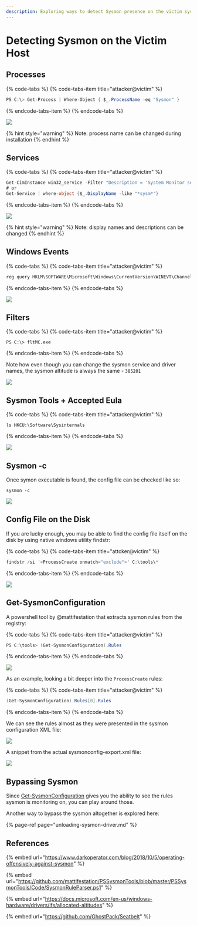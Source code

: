 ```yaml
---
description: Exploring ways to detect Sysmon presence on the victim system
---
```


# Detecting Sysmon on the Victim Host

## Processes

{% code-tabs %}
{% code-tabs-item title="attacker@victim" %}
```csharp
PS C:\> Get-Process | Where-Object { $_.ProcessName -eq "Sysmon" }
```
{% endcode-tabs-item %}
{% endcode-tabs %}

![](../.gitbook/assets/screenshot-from-2018-10-09-17-39-28.png)

{% hint style="warning" %}
Note: process name can be changed during installation
{% endhint %}

## Services

{% code-tabs %}
{% code-tabs-item title="attacker@victim" %}
```csharp
Get-CimInstance win32_service -Filter "Description = 'System Monitor service'"
# or
Get-Service | where-object {$_.DisplayName -like "*sysm*"}
```
{% endcode-tabs-item %}
{% endcode-tabs %}

![](../.gitbook/assets/screenshot-from-2018-10-09-17-48-11.png)

{% hint style="warning" %}
Note: display names and descriptions can be changed
{% endhint %}

## Windows Events

{% code-tabs %}
{% code-tabs-item title="attacker@victim" %}
```csharp
reg query HKLM\SOFTWARE\Microsoft\Windows\CurrentVersion\WINEVT\Channels\Microsoft-Windows-Sysmon/Operational
```
{% endcode-tabs-item %}
{% endcode-tabs %}

![](../.gitbook/assets/screenshot-from-2018-10-09-17-50-47.png)

## Filters

{% code-tabs %}
{% code-tabs-item title="attacker@victim" %}
```text
PS C:\> fltMC.exe
```
{% endcode-tabs-item %}
{% endcode-tabs %}

Note how even though you can change the sysmon service and driver names, the sysmon altitude is always the same - `385201`

![](../.gitbook/assets/screenshot-from-2018-10-09-17-51-45.png)

## Sysmon Tools + Accepted Eula

{% code-tabs %}
{% code-tabs-item title="attacker@victim" %}
```text
ls HKCU:\Software\Sysinternals
```
{% endcode-tabs-item %}
{% endcode-tabs %}

![](../.gitbook/assets/screenshot-from-2018-10-09-17-56-33.png)

## Sysmon -c

Once symon executable is found, the config file can be checked like so:

```text
sysmon -c
```

![](../.gitbook/assets/screenshot-from-2018-10-09-18-43-39.png)

## Config File on the Disk

If you are lucky enough, you may be able to find the config file itself on the disk by using native windows utility findstr:

{% code-tabs %}
{% code-tabs-item title="attcker@victim" %}
```csharp
findstr /si '<ProcessCreate onmatch="exclude">' C:\tools\*
```
{% endcode-tabs-item %}
{% endcode-tabs %}

![](../.gitbook/assets/screenshot-from-2018-10-09-18-57-32.png)

## Get-SysmonConfiguration

A powershell tool by @mattifestation that extracts sysmon rules from the registry:

{% code-tabs %}
{% code-tabs-item title="attacker@victim" %}
```csharp
PS C:\tools> (Get-SysmonConfiguration).Rules
```
{% endcode-tabs-item %}
{% endcode-tabs %}

![](../.gitbook/assets/screenshot-from-2018-10-09-18-12-09.png)

As an example, looking a bit deeper into the `ProcessCreate` rules:

{% code-tabs %}
{% code-tabs-item title="attacker@victim" %}
```csharp
(Get-SysmonConfiguration).Rules[0].Rules
```
{% endcode-tabs-item %}
{% endcode-tabs %}

We can see the rules almost as they were presented in the sysmon configuration XML file:

![](../.gitbook/assets/screenshot-from-2018-10-09-18-13-37.png)

A snippet from the actual sysmonconfig-export.xml file:

![](../.gitbook/assets/screenshot-from-2018-10-09-18-14-57.png)

## Bypassing Sysmon

Since [Get-SysmonConfiguration](detecting-sysmon-on-the-victim-host.md#get-sysmonconfiguration) gives you the ability to see the rules sysmon is monitoring on, you can play around those.

Another way to bypass the sysmon altogether is explored here:

{% page-ref page="unloading-sysmon-driver.md" %}

## References

{% embed url="https://www.darkoperator.com/blog/2018/10/5/operating-offensively-against-sysmon" %}

{% embed url="https://github.com/mattifestation/PSSysmonTools/blob/master/PSSysmonTools/Code/SysmonRuleParser.ps1" %}

{% embed url="https://docs.microsoft.com/en-us/windows-hardware/drivers/ifs/allocated-altitudes" %}

{% embed url="https://github.com/GhostPack/Seatbelt" %}




